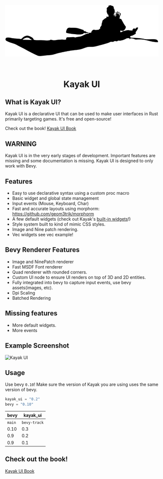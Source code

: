 <p align="center">
    <img src="images/kayak.svg" alt="Kayak UI" width="600" />
</p>
<br/>

<h1>
    <p align="center">
    Kayak UI
    <p>
</h1>

## What is Kayak UI?
Kayak UI is a declarative UI that can be used to make user interfaces in Rust primarily targeting games. It's free and open-source!

Check out the book!
[Kayak UI Book](./book/src/SUMMARY.md)

## WARNING
Kayak UI is in the very early stages of development. Important features are missing and some documentation is missing. Kayak UI is designed to only work with Bevy.

## Features
- Easy to use declarative syntax using a custom proc macro
- Basic widget and global state management
- Input events (Mouse, Keyboard, Char)
- Fast and accurate layouts using morphorm: https://github.com/geom3trik/morphorm
- A few default widgets (check out Kayak's [built-in widgets](./src/widgets)!)
- Style system built to kind of mimic CSS styles.
- Image and Nine patch rendering.
- Vec widgets see vec example!

## Bevy Renderer Features
- Image and NinePatch renderer
- Fast MSDF Font renderer
- Quad renderer with rounded corners.
- Custom UI node to ensure UI renders on top of 3D and 2D entities.
- Fully integrated into bevy to capture input events, use bevy assets(images, etc).
- Dpi Scaling
- Batched Rendering

## Missing features
- More default widgets.
- More events

## Example Screenshot
<img src="images/screen1.png" alt="Kayak UI" width="600" />

## Usage
Use bevy `0.10`! Make sure the version of Kayak you are using uses the same version of bevy.

```rust
kayak_ui = "0.2"
bevy = "0.10"
```

|bevy|kayak_ui|
|---|---|
|`main`|`bevy-track`|
|0.10|0.3|
|0.9|0.2|
|0.9|0.1|

## Check out the book!
[Kayak UI Book](./book/src/SUMMARY.md)
